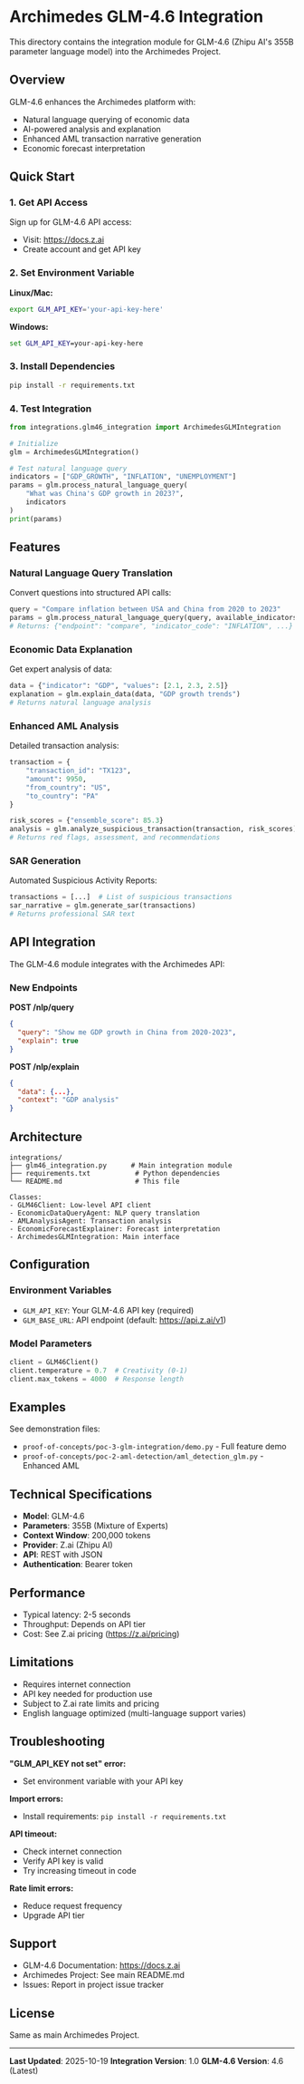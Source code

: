 # Archimedes GLM-4.6 Integration

This directory contains the integration module for GLM-4.6 (Zhipu AI's 355B parameter language model) into the Archimedes Project.

## Overview

GLM-4.6 enhances the Archimedes platform with:
- Natural language querying of economic data
- AI-powered analysis and explanation
- Enhanced AML transaction narrative generation
- Economic forecast interpretation

## Quick Start

### 1. Get API Access

Sign up for GLM-4.6 API access:
- Visit: https://docs.z.ai
- Create account and get API key

### 2. Set Environment Variable

**Linux/Mac:**
```bash
export GLM_API_KEY='your-api-key-here'
```

**Windows:**
```cmd
set GLM_API_KEY=your-api-key-here
```

### 3. Install Dependencies

```bash
pip install -r requirements.txt
```

### 4. Test Integration

```python
from integrations.glm46_integration import ArchimedesGLMIntegration

# Initialize
glm = ArchimedesGLMIntegration()

# Test natural language query
indicators = ["GDP_GROWTH", "INFLATION", "UNEMPLOYMENT"]
params = glm.process_natural_language_query(
    "What was China's GDP growth in 2023?",
    indicators
)
print(params)
```

## Features

### Natural Language Query Translation

Convert questions into structured API calls:

```python
query = "Compare inflation between USA and China from 2020 to 2023"
params = glm.process_natural_language_query(query, available_indicators)
# Returns: {"endpoint": "compare", "indicator_code": "INFLATION", ...}
```

### Economic Data Explanation

Get expert analysis of data:

```python
data = {"indicator": "GDP", "values": [2.1, 2.3, 2.5]}
explanation = glm.explain_data(data, "GDP growth trends")
# Returns natural language analysis
```

### Enhanced AML Analysis

Detailed transaction analysis:

```python
transaction = {
    "transaction_id": "TX123",
    "amount": 9950,
    "from_country": "US",
    "to_country": "PA"
}

risk_scores = {"ensemble_score": 85.3}
analysis = glm.analyze_suspicious_transaction(transaction, risk_scores)
# Returns red flags, assessment, and recommendations
```

### SAR Generation

Automated Suspicious Activity Reports:

```python
transactions = [...]  # List of suspicious transactions
sar_narrative = glm.generate_sar(transactions)
# Returns professional SAR text
```

## API Integration

The GLM-4.6 module integrates with the Archimedes API:

### New Endpoints

**POST /nlp/query**
```json
{
  "query": "Show me GDP growth in China from 2020-2023",
  "explain": true
}
```

**POST /nlp/explain**
```json
{
  "data": {...},
  "context": "GDP analysis"
}
```

## Architecture

```
integrations/
├── glm46_integration.py      # Main integration module
├── requirements.txt           # Python dependencies
└── README.md                  # This file

Classes:
- GLM46Client: Low-level API client
- EconomicDataQueryAgent: NLP query translation
- AMLAnalysisAgent: Transaction analysis
- EconomicForecastExplainer: Forecast interpretation
- ArchimedesGLMIntegration: Main interface
```

## Configuration

### Environment Variables

- `GLM_API_KEY`: Your GLM-4.6 API key (required)
- `GLM_BASE_URL`: API endpoint (default: https://api.z.ai/v1)

### Model Parameters

```python
client = GLM46Client()
client.temperature = 0.7  # Creativity (0-1)
client.max_tokens = 4000  # Response length
```

## Examples

See demonstration files:
- `proof-of-concepts/poc-3-glm-integration/demo.py` - Full feature demo
- `proof-of-concepts/poc-2-aml-detection/aml_detection_glm.py` - Enhanced AML

## Technical Specifications

- **Model**: GLM-4.6
- **Parameters**: 355B (Mixture of Experts)
- **Context Window**: 200,000 tokens
- **Provider**: Z.ai (Zhipu AI)
- **API**: REST with JSON
- **Authentication**: Bearer token

## Performance

- Typical latency: 2-5 seconds
- Throughput: Depends on API tier
- Cost: See Z.ai pricing (https://z.ai/pricing)

## Limitations

- Requires internet connection
- API key needed for production use
- Subject to Z.ai rate limits and pricing
- English language optimized (multi-language support varies)

## Troubleshooting

**"GLM_API_KEY not set" error:**
- Set environment variable with your API key

**Import errors:**
- Install requirements: `pip install -r requirements.txt`

**API timeout:**
- Check internet connection
- Verify API key is valid
- Try increasing timeout in code

**Rate limit errors:**
- Reduce request frequency
- Upgrade API tier

## Support

- GLM-4.6 Documentation: https://docs.z.ai
- Archimedes Project: See main README.md
- Issues: Report in project issue tracker

## License

Same as main Archimedes Project.

---

**Last Updated**: 2025-10-19
**Integration Version**: 1.0
**GLM-4.6 Version**: 4.6 (Latest)
